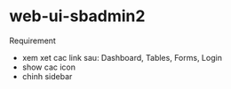 # web-ui-sbadmin2
Requirement
- xem xet cac link sau: Dashboard, Tables, Forms, Login
- show cac icon
- chinh sidebar 
